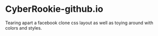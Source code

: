 # CyberRookie-github.io

Tearing apart a facebook clone css layout as well as toying around with colors and styles.
